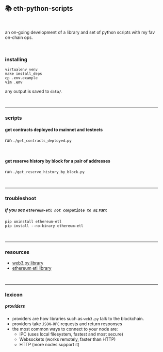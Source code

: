 ## 📚 eth-python-scripts

<br>

an on-going development of a library and set of python scripts with my fav on-chain ops.

<br>


### installing

```
virtualenv venv
make install_deps
cp .env.example
vim .env
```


any output is saved to `data/`.

<br>


----

### scripts


#### get contracts deployed to mainnet and testnets

run `./get_contracts_deployed.py`



<br>


#### get reserve history by block for a pair of addresses

run `./get_reserve_history_by_block.py`



<br>

---

### troubleshoot

##### if you see `ethereum-etl not compatible to m1` run:

```
pip uninstall ethereum-etl 
pip install --no-binary ethereum-etl 
```

<br>

---

### resources

* [web3.py library](https://web3py.readthedocs.io/en/v5/)
* [ethereum etl library](https://ethereum-etl.readthedocs.io/en/latest/quickstart/)

<br>

---

### lexicon

##### providers
 
- providers are how libraries such as `web3.py` talk to the blockchain. 
- providers take `JSON-RPC` requests and return responses
- the most common ways to connect to your node are:
   - IPC (uses local filesystem, fastest and most secure)
   - Websockets (works remotely, faster than HTTP)
   - HTTP (more nodes support it)